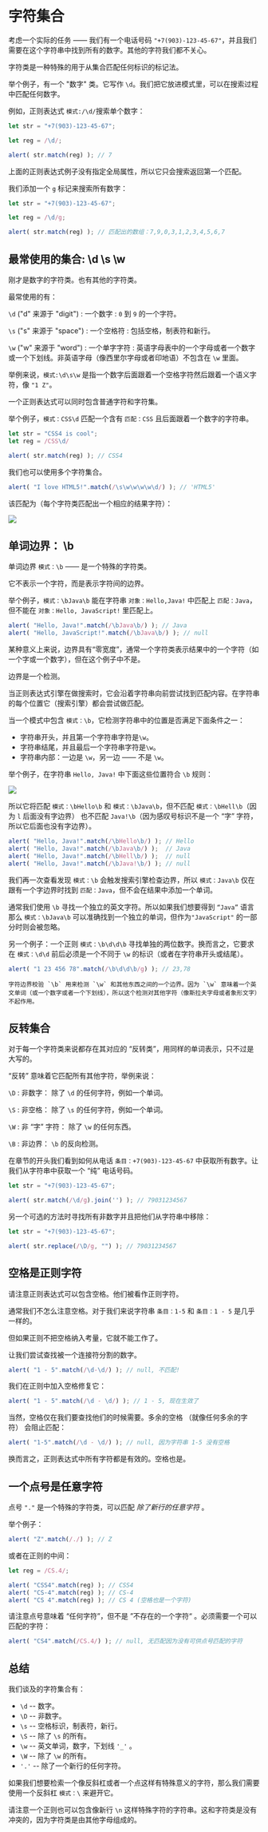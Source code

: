 # 字符集合

考虑一个实际的任务 —— 我们有一个电话号码 `"+7(903)-123-45-67"`，并且我们需要在这个字符串中找到所有的数字。其他的字符我们都不关心。

字符类是一种特殊的用于从集合匹配任何标识的标记法。

举个例子，有一个 "数字" 类。它写作 `\d`。我们把它放进模式里，可以在搜索过程中匹配任何数字。

例如，正则表达式 `模式:/\d/`搜索单个数字：

```js run
let str = "+7(903)-123-45-67";

let reg = /\d/;

alert( str.match(reg) ); // 7
```

上面的正则表达式例子没有指定全局属性，所以它只会搜索返回第一个匹配。

我们添加一个 `g` 标记来搜索所有数字：

```js run
let str = "+7(903)-123-45-67";

let reg = /\d/g;

alert( str.match(reg) ); // 匹配出的数组：7,9,0,3,1,2,3,4,5,6,7
```

## 最常使用的集合: \d \s \w

刚才是数字的字符类。也有其他的字符类。

最常使用的有：

`\d` ("d" 来源于 "digit")
: 一个数字 :  `0` 到 `9` 的一个字符。

`\s` ("s" 来源于 "space")
: 一个空格符 : 包括空格，制表符和新行。

`\w` ("w" 来源于 "word")
: 一个单字字符 : 英语字母表中的一个字母或者一个数字或一个下划线。非英语字母（像西里尔字母或者印地语）不包含在 `\w` 里面。

举例来说，`模式:\d\s\w` 是指一个数字后面跟着一个空格字符然后跟着一个语义字符，像 `"1 Z"`。

一个正则表达式可以同时包含普通字符和字符集。

举个例子，`模式：CSS\d` 匹配一个含有 `匹配：CSS` 且后面跟着一个数字的字符串。

```js run
let str = "CSS4 is cool";
let reg = /CSS\d/

alert( str.match(reg) ); // CSS4
```

我们也可以使用多个字符集合。

```js run
alert( "I love HTML5!".match(/\s\w\w\w\w\d/) ); // 'HTML5'
```

该匹配为（每个字符类匹配出一个相应的结果字符）：

![](love-html5-classes.png)

## 单词边界： \b

单词边界 `模式：\b` —— 是一个特殊的字符类。

它不表示一个字符，而是表示字符间的边界。

举个例子，`模式：\bJava\b` 能在字符串 `对象：Hello,Java!` 中匹配上 `匹配：Java`，但不能在 `对象：Hello, JavaScript!` 里匹配上。

```js run
alert( "Hello, Java!".match(/\bJava\b/) ); // Java
alert( "Hello, JavaScript!".match(/\bJava\b/) ); // null
```

某种意义上来说，边界具有“零宽度”，通常一个字符类表示结果中的一个字符（如一个字或一个数字），但在这个例子中不是。

边界是一个检测。

当正则表达式引擎在做搜索时，它会沿着字符串向前尝试找到匹配内容。在字符串的每个位置它（搜索引擎）都会尝试做匹配。

当一个模式中包含 `模式：\b`，它检测字符串中的位置是否满足下面条件之一：

- 字符串开头，并且第一个字符串字符是`\w`。
- 字符串结尾，并且最后一个字符串字符是`\w`。
- 字符串内部：一边是 `\w`，另一边 —— 不是 `\w`。

举个例子，在字符串 `Hello, Java!` 中下面这些位置符合 `\b` 规则： 

![](hello-java-boundaries.png)

所以它将匹配 `模式：\bHello\b` 和 `模式：\bJava\b`，但不匹配 `模式：\bHell\b`（因为 `l` 后面没有字边界） 也不匹配 `Java!\b`（因为感叹号标识不是一个 “字” 字符，所以它后面也没有字边界）。

```js run
alert( "Hello, Java!".match(/\bHello\b/) ); // Hello
alert( "Hello, Java!".match(/\bJava\b/) );  // Java
alert( "Hello, Java!".match(/\bHell\b/) );  // null
alert( "Hello, Java!".match(/\bJava!\b/) ); // null
```

我们再一次查看发现 `模式：\b` 会触发搜索引擎检查边界，所以 `模式：Java\b` 仅在跟有一个字边界时找到 `匹配：Java`，但不会在结果中添加一个单词。

通常我们使用 `\b` 寻找一个独立的英文字符。所以如果我们想要得到 `“Java”` 语言那么 `模式：\bJava\b` 可以准确找到一个独立的单词，但作为`"JavaScript"` 的一部分时则会被忽略。

另一个例子：一个正则 `模式：\b\d\d\b` 寻找单独的两位数字。换而言之，它要求在 `模式：\d\d` 前后必须是一个不同于 `\w` 的标识（或者在字符串开头或结尾）。

```js run
alert( "1 23 456 78".match(/\b\d\d\b/g) ); // 23,78
```

```warn header="Word boundary doesn't work for non-English alphabets"
字符边界校验 `\b` 用来检测 `\w` 和其他东西之间的一个边界。因为 `\w` 意味着一个英文单词（或一个数字或者一个下划线），所以这个检测对其他字符（像斯拉夫字母或者象形文字）不起作用。
```


## 反转集合

对于每一个字符类来说都存在其对应的 “反转类”，用同样的单词表示，只不过是大写的。

“反转” 意味着它匹配所有其他字符，举例来说：

`\D`
: 非数字： 除了 `\d` 的任何字符，例如一个单词。

`\S`
: 非空格： 除了 `\s` 的任何字符，例如一个单词。

`\W`
: 非 “字” 字符： 除了 `\w` 的任何东西。

`\B`
: 非边界：  `\b` 的反向检测。

在章节的开头我们看到如何从电话 `条目：+7(903)-123-45-67` 中获取所有数字。让我们从字符串中获取一个 “纯” 电话号码。

```js run
let str = "+7(903)-123-45-67";

alert( str.match(/\d/g).join('') ); // 79031234567
```

另一个可选的方法时寻找所有非数字并且把他们从字符串中移除：


```js run
let str = "+7(903)-123-45-67";

alert( str.replace(/\D/g, "") ); // 79031234567
```

## 空格是正则字符

请注意正则表达式可以包含空格。他们被看作正则字符。  

通常我们不怎么注意空格。对于我们来说字符串 `条目：1-5` 和 `条目：1 - 5` 是几乎一样的。

但如果正则不把空格纳入考量，它就不能工作了。

让我们尝试查找被一个连接符分割的数字。

```js run
alert( "1 - 5".match(/\d-\d/) ); // null, 不匹配!
```

我们在正则中加入空格修复它：

```js run
alert( "1 - 5".match(/\d - \d/) ); // 1 - 5, 现在生效了
```

当然，空格仅在我们要查找他们的时候需要。多余的空格 （就像任何多余的字符） 会阻止匹配：

```js run
alert( "1-5".match(/\d - \d/) ); // null, 因为字符串 1-5 没有空格
```

换而言之，正则表达式中所有字符都是有效的。空格也是。

## 一个点号是任意字符

点号 `"."` 是一个特殊的字符类，可以匹配  *除了新行的任意字符* 。

举个例子：

```js run
alert( "Z".match(/./) ); // Z
```

或者在正则的中间：

```js run
let reg = /CS.4/;

alert( "CSS4".match(reg) ); // CSS4
alert( "CS-4".match(reg) ); // CS-4
alert( "CS 4".match(reg) ); // CS 4 (空格也是一个字符)
```

请注意点号意味着 “任何字符”，但不是 ”不存在的一个字符“ 。必须需要一个可以匹配的字符：

```js run
alert( "CS4".match(/CS.4/) ); // null, 无匹配因为没有可供点号匹配的字符
```


## 总结

我们谈及的字符集合有：

- `\d` -- 数字。
- `\D` -- 非数字。
- `\s` -- 空格标识，制表符，新行。
- `\S` -- 除了 `\s` 的所有。
- `\w` -- 英文单词，数字，下划线 `'_'` 。
- `\W` -- 除了 `\w` 的所有。
- `'.'` -- 除了一个新行的任何字符。

如果我们想要检索一个像反斜杠或者一个点这样有特殊意义的字符，那么我们需要使用一个反斜杠 `模式：\` 来避开它。

请注意一个正则也可以包含像新行 `\n` 这样特殊字符的字符串。这和字符类是没有冲突的，因为字符类是由其他字母组成的。
